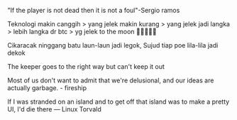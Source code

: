 "If the player is not dead then it is not a foul"-Sergio ramos
  
Teknologi makin canggih > yang jelek makin kurang > yang jelek jadi langka > lebih langka dr btc > yg jelek to the moon 🚀🚀🚀🚀🚀
  
Cikaracak ninggang batu laun-laun jadi legok,
Sujud tiap poe lila-lila jadi dekok
  
  
The keeper goes to the right way but can't keep it out
  
Most of us don't want to admit that we're delusional, and our ideas are actually garbage. - fireship
  
If I was stranded on an island and to get off that island was to make a pretty UI, I'd die there — Linux Torvald
